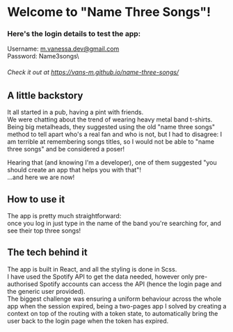 # Welcome to "Name Three Songs"!

### Here's the login details to test the app:
Username: m.vanessa.dev@gmail.com\
Password: Name3songs\
###### Check it out at https://vans-m.github.io/name-three-songs/

## A little backstory
It all started in a pub, having a pint with friends.\
We were chatting about the trend of wearing heavy metal band t-shirts.\
Being big metalheads, they suggested using the old "name three songs" method to tell apart who's a real fan and who is not, but I had to disagree: I am terrible at remembering songs titles, so I would not be able to "name three songs" and be considered a poser!

Hearing that (and knowing I'm a developer), one of them suggested "you should create an app that helps you with that"!\
...and here we are now!

## How to use it
The app is pretty much straightforward:\
once you log in just type in the name of the band you're searching for, and see their top three songs!

## The tech behind it
The app is built in React, and all the styling is done in Scss.\
I have used the Spotify API to get the data needed, however only pre-authorised Spotify accounts can access the API (hence the login page and the generic user provided).\
The biggest challenge was ensuring a uniform behaviour across the whole app when the session expired, being a two-pages app I solved by creating a context on top of the routing with a token state, to automatically bring the user back to the login page when the token has expired.
